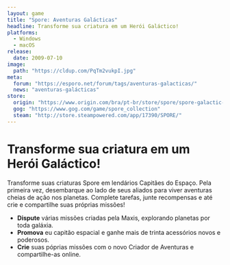 ```yaml
---
layout: game
title: "Spore: Aventuras Galácticas"
headline: Transforme sua criatura em um Herói Galáctico!
platforms:
  - Windows
  - macOS
release:
  date: 2009-07-10
image:
  path: "https://cldup.com/PqTm2vukpI.jpg"
meta:
  forum: "https://esporo.net/forum/tags/aventuras-galacticas/"
  news: "aventuras-galácticas"
store:
  origin: "https://www.origin.com/bra/pt-br/store/spore/spore-galactic-adventures/expansion/spore-galactic-adventures"
  gog: "https://www.gog.com/game/spore_collection"
  steam: "http://store.steampowered.com/app/17390/SPORE/"
---
```


# Transforme sua criatura em um Herói Galáctico!
Transforme suas criaturas Spore em lendários Capitães do Espaço. Pela primeira vez, desembarque ao lado de seus aliados para viver aventuras cheias de ação nos planetas. Complete tarefas, junte recompensas e até crie e compartilhe suas próprias missões!

- **Dispute** várias missões criadas pela Maxis, explorando planetas por toda galáxia.
- **Promova** eu capitão espacial e ganhe mais de trinta acessórios novos e poderosos.
- **Crie** suas póprias missões com o novo Criador de Aventuras e compartilhe-as online.
